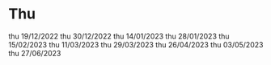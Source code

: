 # Thu
thu 19/12/2022
thu 30/12/2022
thu 14/01/2023
thu 28/01/2023
thu 15/02/2023
thu 11/03/2023
thu 29/03/2023
thu 26/04/2023
thu 03/05/2023
thu 27/06/2023
